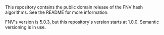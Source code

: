 This repository contains the public domain release of the FNV hash algorithms. See the README for more information.

FNV's version is 5.0.3, but this repository's version starts at 1.0.0. Semantic versioning is in use.
